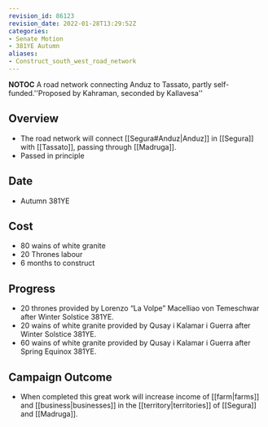 ```yaml
---
revision_id: 86123
revision_date: 2022-01-28T13:29:52Z
categories:
- Senate Motion
- 381YE Autumn
aliases:
- Construct_south_west_road_network
---
```



__NOTOC__
A road network connecting Anduz to Tassato, partly self-funded.''Proposed by Kahraman, seconded by Kallavesa''
## Overview
* The road network will connect [[Segura#Anduz|Anduz]] in [[Segura]] with [[Tassato]], passing through [[Madruga]].
* Passed in principle

## Date
* Autumn 381YE
## Cost
* 80 wains of white granite
* 20 Thrones labour
* 6 months to construct
## Progress
* 20 thrones provided by Lorenzo “La Volpe” Macelliao von Temeschwar after Winter Solstice 381YE.
* 20 wains of white granite provided by Qusay i Kalamar i Guerra after Winter Solstice 381YE.
* 60 wains of white granite provided by Qusay i Kalamar i Guerra after Spring Equinox 381YE.

## Campaign Outcome
* When completed this great work will increase income of [[farm|farms]] and [[business|businesses]] in the [[territory|territories]] of [[Segura]] and [[Madruga]].